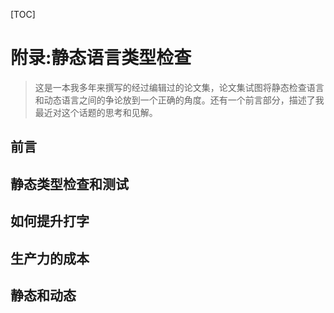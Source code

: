 [TOC]

<!-- Appendix: Benefits and Costs of Static Type Checking -->

# 附录:静态语言类型检查

> 这是一本我多年来撰写的经过编辑过的论文集，论文集试图将静态检查语言和动态语言之间的争论放到一个正确的角度。还有一个前言部分，描述了我最近对这个话题的思考和见解。

<!-- Foreword -->

## 前言

<!-- Static Type Checking vs. Testing -->

## 静态类型检查和测试

<!-- How to Argue about Typing -->

## 如何提升打字

<!-- The Cost of Productivity -->

## 生产力的成本

<!-- Static vs. Dynamic -->

## 静态和动态

<!-- 分页 -->

<div style="page-break-after: always;"></div>
